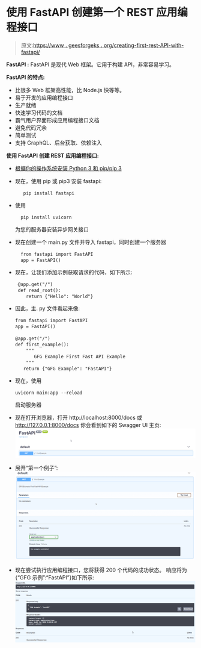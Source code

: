 # 使用 FastAPI 创建第一个 REST 应用编程接口

> 原文:[https://www . geesforgeks . org/creating-first-rest-API-with-fastapi/](https://www.geeksforgeeks.org/creating-first-rest-api-with-fastapi/)

**FastAPI :**
FastAPI 是现代 Web 框架。它用于构建 API，非常容易学习。

**FastAPI 的特点:**

*   比很多 Web 框架高性能，比 Node.js 快等等。
*   易于开发的应用编程接口
*   生产就绪
*   快速学习代码的文档
*   霸气用户界面形成应用编程接口文档
*   避免代码冗余
*   简单测试
*   支持 GraphQL、后台获取、依赖注入

**使用 FastAPI 创建 REST 应用编程接口:**

*   [根据你的操作系统安装 Python 3 和 pip/pip 3](https://www.geeksforgeeks.org/download-and-install-python-3-latest-version/)
*   现在，使用 pip 或 pip3 安装 fastapi:

    ```
       pip install fastapi

    ```

*   使用

    ```
      pip install uvicorn

    ```

    为您的服务器安装异步网关接口
*   现在创建一个 main.py 文件并导入 fastapi，同时创建一个服务器

    ```
      from fastapi import FastAPI
      app = FastAPI()

    ```

*   现在，让我们添加示例获取请求的代码，如下所示:

    ```
     @app.get("/")
     def read_root():
        return {"Hello": "World"}

    ```

*   因此，主. py 文件看起来像:

    ```
    from fastapi import FastAPI
    app = FastAPI()

    @app.get("/")
    def first_example():
        """
           GFG Example First Fast API Example 
        """
       return {"GFG Example": "FastAPI"}
    ```

*   现在，使用

    ```
    uvicorn main:app --reload

    ```

    启动服务器
*   现在打开浏览器，打开 http://localhost:8000/docs 或 http://127.0.0.1:8000/docs
    你会看到如下的 Swagger UI 主页:
    ![Swagger UI](img/08789d343b0c5ac4d71296a47e035713.png)
*   展开“第一个例子”:
    ![Expanded Swagger UI](img/1c7dd5625ff6c58a5486016b14932393.png)
*   现在尝试执行应用编程接口，您将获得 200 个代码的成功状态。
    响应将为{“GFG 示例”:“FastAPI”}如下所示:
    ![First Example API Execution](img/04ceb9726f70355dbddba28d33ae4c87.png)